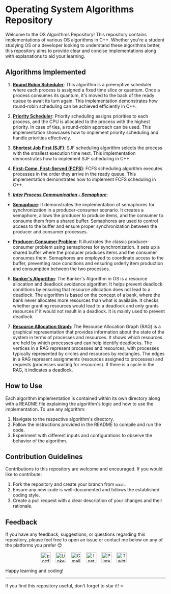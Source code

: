 # Operating System Algorithms Repository

Welcome to the OS Algorithms Repository! This repository contains implementations of various OS algorithms in C++. Whether you're a student studying OS or a developer looking to understand these algorithms better, this repository aims to provide clear and concise implementations along with explanations to aid your learning.

## Algorithms Implemented

1. **[Round Robin Scheduler](https://github.com/Pulkit1822/CSE3003-Operating_System/tree/main/round_robin_scheduler)**: This algorithm is a preemptive scheduler where each process is assigned a fixed time slice or quantum. Once a process consumes its quantum, it's moved to the back of the ready queue to await its turn again. This implementation demonstrates how round-robin scheduling can be achieved efficiently in C++.

2. **[Priority Scheduler](https://github.com/Pulkit1822/CSE3003-Operating_System/tree/main/priority_scheduler)**: Priority scheduling assigns priorities to each process, and the CPU is allocated to the process with the highest priority. In case of ties, a round-robin approach can be used. This implementation showcases how to implement priority scheduling and handle priorities effectively.

3. **[Shortest Job First (SJF)](https://github.com/Pulkit1822/CSE3003-Operating_System/tree/main/Shortest%20Job%20First)**: SJF scheduling algorithm selects the process with the smallest execution time next. This implementation demonstrates how to implement SJF scheduling in C++.

4. **[First-Come, First-Served (FCFS)](https://github.com/Pulkit1822/CSE3003-Operating_System/tree/main/FCFS)**: FCFS scheduling algorithm executes processes in the order they arrive in the ready queue. This implementation demonstrates how to implement FCFS scheduling in C++.

5. **_[Inter Process Communication - Semaphore]()_**:
 - **[Semaphore](https://github.com/Pulkit1822/CSE3003-Operating_System/tree/main/Inter%20process%20Communication%20%E2%80%93%20Semaphore/Semaphore)**: It demonstrates the implementation of semaphores for synchronization in a producer-consumer scenario. It creates a semaphore, allows the producer to produce items, and the consumer to consume them from a shared buffer. Semaphores are used to control access to the buffer and ensure proper synchronization between the producer and consumer processes.

- **[Producer-Consumer Problem](https://github.com/Pulkit1822/CSE3003-Operating_System/tree/main/Inter%20process%20Communication%20%E2%80%93%20Semaphore/Producer-Consumer%20Problem)**: It illustrates the classic producer-consumer problem using semaphores for synchronization. It sets up a shared buffer where the producer produces items and the consumer consumes them. Semaphores are employed to coordinate access to the buffer, preventing race conditions and ensuring orderly item production and consumption between the two processes.

6. **[Banker's Algorithm](https://github.com/Pulkit1822/CSE3003-Operating_System/tree/main/Bankers%20Algorithm)**: The Banker's Algorithm in OS is a resource allocation and deadlock avoidance algorithm. It helps prevent deadlock conditions by ensuring that resource allocation does not lead to a deadlock. The algorithm is based on the concept of a bank, where the bank never allocates more resources than what is available. It checks whether granting resources would lead to a deadlock and only grants resources if it would not result in a deadlock. It is mainly used to prevent deadlock.

7. **[Resource Allocation Graph](https://github.com/Pulkit1822/CSE3003-Operating_System/tree/main/Resource%20Allocation%20Graph)**: The Resource Allocation Graph (RAG) is a graphical representation that provides information about the state of the system in terms of processes and resources. It shows which resources are held by which processes and can help identify deadlocks. The vertices in a RAG represent processes and resources, with processes typically represented by circles and resources by rectangles. The edges in a RAG represent assignments (resources assigned to processes) and requests (processes waiting for resources). If there is a cycle in the RAG, it indicates a deadlock.

## How to Use

Each algorithm implementation is contained within its own directory along with a README file explaining the algorithm's logic and how to use the implementation. To use any algorithm:

1. Navigate to the respective algorithm's directory.
2. Follow the instructions provided in the README to compile and run the code.
3. Experiment with different inputs and configurations to observe the behavior of the algorithm.

## Contribution Guidelines

Contributions to this repository are welcome and encouraged. If you would like to contribute:

1. Fork the repository and create your branch from `main`.
2. Ensure any new code is well-documented and follows the established coding style.
3. Create a pull request with a clear description of your changes and their rationale.

## Feedback

If you have any feedback, suggestions, or questions regarding this repository, please feel free to open an issue or contact me below on any of the platforms you prefer 😊
<br/>
<p align="center">
  <a href="https://pulkitmathur.me/"><img src="https://media.licdn.com/dms/image/D4D03AQHWtA5nb5urXQ/profile-displayphoto-shrink_400_400/0/1698489701087?e=1712188800&v=beta&t=AuhifMq_1CChIXsMal3ac7OYnyMgRdBIFf6U4COIY2w" alt="portfolio" width="32"></a>&nbsp;&nbsp;&nbsp;
  <a href="https://www.linkedin.com/in/pulkitkmathur/"><img src="https://github.com/TheDudeThatCode/TheDudeThatCode/blob/master/Assets/Linkedin.svg" alt="Linkedin Logo" width="32"></a>&nbsp;&nbsp;&nbsp;
  <a href="mailto:pulkitmathur.me@gmail.com"><img src="https://github.com/TheDudeThatCode/TheDudeThatCode/blob/master/Assets/Gmail.svg" alt="Gmail logo" height="32"></a>&nbsp;&nbsp;&nbsp;
  <a href="https://www.instagram.com/pulkitkumarmathur/"><img src="https://github.com/TheDudeThatCode/TheDudeThatCode/blob/master/Assets/Instagram.svg" alt="Instagram Logo" width="32"></a>&nbsp;&nbsp;&nbsp;
  <a href="https://in.pinterest.com/pulkitkumarmathur/"><img src="https://upload.wikimedia.org/wikipedia/commons/0/08/Pinterest-logo.png?20160129083321" alt="Pinterest Logo" width="32"></a>&nbsp;&nbsp;&nbsp;
  <a href="https://twitter.com/pulkitkmathur"><img src="https://upload.wikimedia.org/wikipedia/commons/5/57/X_logo_2023_%28white%29.png" alt="Twitter Logo" width="32"></a>&nbsp;&nbsp;&nbsp;
</p>


Happy learning and coding!

---

If you find this repository useful, don't forget to star it! ⭐️
